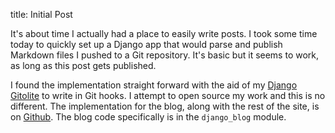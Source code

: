 title: Initial Post

It's about time I actually had a place to easily write posts. I took some time
today to quickly set up a Django app that would parse and publish Markdown files
I pushed to a Git repository. It's basic but it seems to work, as long as this
post gets published.

I found the implementation straight forward with the aid of my
[Django Gitolite](https://github.com/eyolfson/django-gitolite) to write in Git
hooks. I attempt to open source my work and this is no different. The
implementation for the blog, along with the rest of the site, is on
[Github](https://github.com/eyolfson/django-gitolite). The blog code
specifically is in the `django_blog` module.
